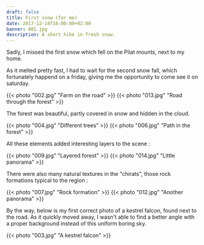 ```yaml
---
draft: false
title: First snow (for me)
date: 2017-12-14T16:00:00+02:00
banner: 001.jpg
description: A short hike in fresh snow.
---
```


Sadly, I missed the first snow which fell on the Pilat mounts, next to my home.

As it melted pretty fast, I had to wait for the second snow fall, which fortunately happend on a friday, giving me the opportunity to come see it on saturday.

{{< photo "002.jpg" "Farm on the road" >}}
{{< photo "013.jpg" "Road through the forest" >}}

The forest was beautiful, partly covered in snow and hidden in the cloud.

{{< photo "004.jpg" "Different trees" >}}
{{< photo "006.jpg" "Path in the forest" >}}

All these elements added interesting layers to the scene :

{{< photo "009.jpg" "Layered forest" >}}
{{< photo "014.jpg" "Little panorama" >}}

There were also many natural textures in the "chirats", those rock formations typical to the region :

{{< photo "007.jpg" "Rock formation" >}}
{{< photo "012.jpg" "Another panorama" >}}

By the way, below is my first correct photo of a kestrel falcon, found next to the road. As it quickly moved away, I wasn't able to find a better angle with a proper background instead of this uniform boring sky.

{{< photo "003.jpg" "A kestrel falcon" >}}
